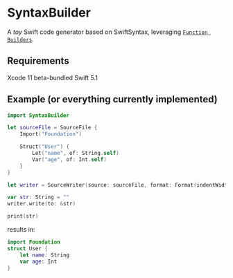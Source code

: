 # SyntaxBuilder

A *toy* Swift code generator based on SwiftSyntax, leveraging [`Function Builders`](https://github.com/apple/swift-evolution/blob/9992cf3c11c2d5e0ea20bee98657d93902d5b174/proposals/XXXX-function-builders.md).

## Requirements

Xcode 11 beta-bundled Swift 5.1

## Example (or everything currently implemented)

```swift
import SyntaxBuilder

let sourceFile = SourceFile {
    Import("Foundation")

    Struct("User") {
        Let("name", of: String.self)
        Var("age", of: Int.self)
    }
}

let writer = SourceWriter(source: sourceFile, format: Format(indentWidth: 4))

var str: String = ""
writer.write(to: &str)

print(str)
```

results in:

```swift
import Foundation
struct User {
    let name: String
    var age: Int
}
```